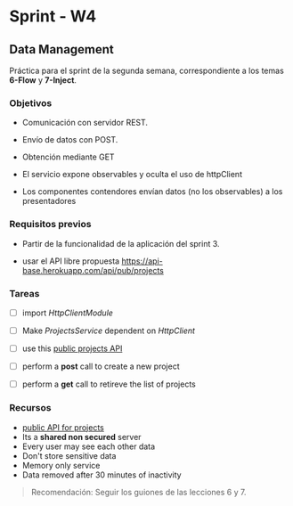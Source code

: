 # Sprint - W4

## Data Management

Práctica para el sprint de la segunda semana, correspondiente a los temas **6-Flow** y **7-Inject**.

### Objetivos

- Comunicación con servidor REST.

- Envío de datos con POST.

- Obtención mediante GET

- El servicio expone observables y oculta el uso de httpClient

- Los componentes contendores envían datos (no los observables) a los presentadores

### Requisitos previos

- Partir de la funcionalidad de la aplicación del sprint 3.

- usar el API libre propuesta https://api-base.herokuapp.com/api/pub/projects



### Tareas

- [ ] import _HttpClientModule_
- [ ] Make *ProjectsService* dependent on _HttpClient_
- [ ] use this [public projects API]('https://api-base.herokuapp.com/api/pub/projects')
- [ ] perform a **post** call to create a new project
- [ ] perform a **get** call to retireve the list of projects


### Recursos

- [public API for projects]('https://api-base.herokuapp.com/api/pub/projects')
- Its a **shared non secured** server
- Every user may see each other data
- Don't store sensitive data
- Memory only service
- Data removed after 30 minutes of inactivity

> Recomendación: Seguir los guiones de las lecciones 6 y 7.
